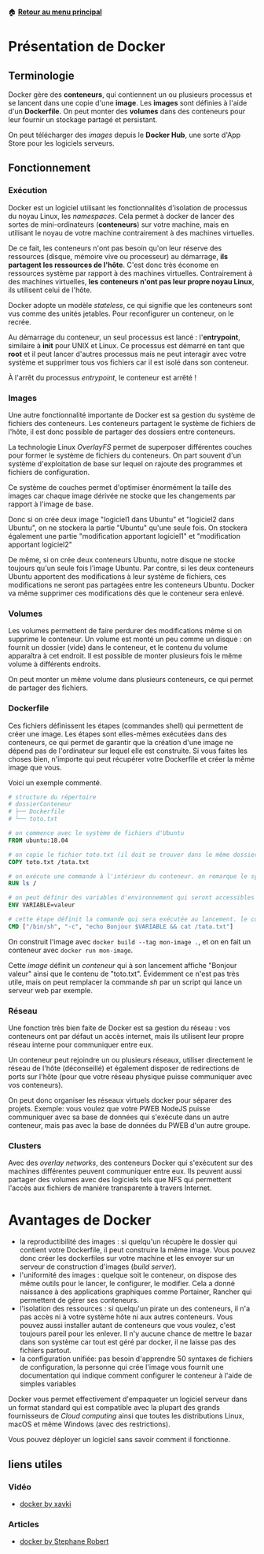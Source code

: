 :house: [**Retour au menu principal**](/TChelp)

# Présentation de Docker

## Terminologie

Docker gère des **conteneurs**, qui contiennent un ou plusieurs processus et se lancent dans une copie d'une **image**.
Les **images** sont définies à l'aide d'un **Dockerfile**.
On peut monter des **volumes** dans des conteneurs pour leur fournir un stockage partagé et persistant.

On peut télécharger des *images* depuis le **Docker Hub**, une sorte d'App Store pour les logiciels serveurs.

## Fonctionnement

### Exécution

Docker est un logiciel utilisant les fonctionnalités d'isolation de processus du noyau Linux, les *namespaces*.
Cela permet à docker de lancer des sortes de mini-ordinateurs (**conteneurs**) sur votre machine, mais en utilisant le noyau de votre machine contrairement à des machines virtuelles.

De ce fait, les conteneurs n'ont pas besoin qu'on leur réserve des ressources (disque, mémoire vive ou processeur) au démarrage,
**ils partagent les ressources de l'hôte**. C'est donc très économe en ressources système par rapport à des machines virtuelles.
Contrairement à des machines virtuelles, **les conteneurs n'ont pas leur propre noyau Linux**, ils utilisent celui de l'hôte.

Docker adopte un modèle *stateless*, ce qui signifie que les conteneurs sont vus comme des unités jetables.
Pour reconfigurer un conteneur, on le recrée.

Au démarrage du conteneur, un seul processus est lancé : l'**entrypoint**, similaire à **init** pour UNIX et Linux.
Ce processus est démarré en tant que **root** et il peut lancer d'autres processus mais ne peut interagir avec votre système et supprimer tous vos fichiers car il
est isolé dans son conteneur.

À l'arrêt du processus *entrypoint*, le conteneur est arrêté !

### Images

Une autre fonctionnalité importante de Docker est sa gestion du système de fichiers des conteneurs.
Les conteneurs partagent le système de fichiers de l'hôte, il est donc possible de partager des dossiers entre conteneurs.

La technologie Linux *OverlayFS* permet de superposer différentes couches pour former le système de fichiers du conteneurs.
On part souvent d'un système d'exploitation de base sur lequel on rajoute des programmes et fichiers de configuration.

Ce système de couches permet d'optimiser énormément la taille des images car chaque image dérivée ne stocke que les
changements par rapport à l'image de base.

Donc si on crée deux image "logiciel1 dans Ubuntu" et "logiciel2 dans Ubuntu", on ne stockera la partie "Ubuntu" qu'une seule fois.
On stockera également une partie "modification apportant logiciel1" et "modification apportant logiciel2"

De même, si on crée deux conteneurs Ubuntu, notre disque ne stocke toujours qu'un seule fois l'image Ubuntu.
Par contre, si les deux conteneurs Ubuntu apportent des modifications à leur système de fichiers, ces modifications ne seront pas partagées
entre les conteneurs Ubuntu. Docker va même supprimer ces modifications dès que le conteneur sera enlevé.

### Volumes

Les volumes permettent de faire perdurer des modifications même si on supprime le conteneur.
Un volume est monté un peu comme un disque : on fournit un dossier (vide) dans le conteneur, et le contenu du volume apparaîtra à cet
endroit. Il est possible de monter plusieurs fois le même volume à différents endroits.

On peut monter un même volume dans plusieurs conteneurs, ce qui permet de partager des fichiers.

### Dockerfile

Ces fichiers définissent les étapes (commandes shell) qui permettent de créer une image.
Les étapes sont elles-mêmes exécutées dans des conteneurs, ce qui permet de garantir que la création d'une image ne
dépend pas de l'ordinateur sur lequel elle est construite. Si vous faites les choses bien, n'importe qui peut récupérer votre Dockerfile et
créer la même image que vous.

Voici un exemple commenté.

```Dockerfile
# structure du répertoire
# dossierConteneur
# ├── Dockerfile
# └── toto.txt 

# on commence avec le système de fichiers d'Ubuntu
FROM ubuntu:18.04

# on copie le fichier toto.txt (il doit se trouver dans le même dossier que Dockerfile)
COPY toto.txt /tata.txt

# on exécute une commande à l'intérieur du conteneur. on remarque le système de fichiers qui contient tata.txt à la racine
RUN ls /

# on peut définir des variables d'environnement qui seront accessibles à tous les processus dans le conteneur. elles sont souvent utilisées pour la configuration des conteneurs
ENV VARIABLE=valeur

# cette étape définit la commande qui sera exécutée au lancement. le conteneur s'arrête lorsque cette commande est finie
CMD ["/bin/sh", "-c", "echo Bonjour $VARIABLE && cat /tata.txt"]
```

On construit l'image avec ``docker build --tag mon-image .``, et on en fait un conteneur avec ``docker run mon-image``.

Cette *image* définit un *conteneur* qui à son lancement affiche "Bonjour valeur" ainsi que le contenu de "toto.txt".
Évidemment ce n'est pas très utile, mais on peut remplacer la commande *sh* par un script qui lance un serveur web par exemple.

### Réseau

Une fonction très bien faite de Docker est sa gestion du réseau : vos conteneurs ont par défaut un accès internet, mais ils
utilisent leur propre réseau interne pour communiquer entre eux.

Un conteneur peut rejoindre un ou plusieurs réseaux, utiliser directement le réseau de l'hôte (déconseillé) et également
disposer de redirections de ports sur l'hôte (pour que votre réseau physique puisse communiquer avec vos conteneurs).

On peut donc organiser les réseaux virtuels docker pour séparer des projets. Exemple: vous voulez que votre PWEB NodeJS puisse communiquer avec sa base de données qui s'exécute dans un autre conteneur, mais pas
avec la base de données du PWEB d'un autre groupe.

### Clusters

Avec des *overlay networks*, des conteneurs Docker qui s'exécutent sur des machines différentes peuvent communiquer entre eux. Ils peuvent aussi partager
des volumes avec des logiciels tels que NFS qui permettent l'accès aux fichiers de manière transparente à travers Internet.

# Avantages de Docker

* la reproductibilité des images :
si quelqu'un récupère le dossier qui contient votre Dockerfile, il peut construire la même image. Vous pouvez donc créer les dockerfiles sur votre machine et les envoyer
sur un serveur de construction d'images (*build server*).
* l'uniformité des images :
quelque soit le conteneur, on dispose des même outils pour le lancer, le configurer, le modifier. Cela a donné naissance à des applications graphiques comme Portainer, Rancher qui permettent
de gérer ses conteneurs.
* l'isolation des ressources :
si quelqu'un pirate un des conteneurs, il n'a pas accès ni à votre système hôte ni aux autres conteneurs.
Vous pouvez aussi installer autant de conteneurs que vous voulez, c'est toujours pareil pour les enlever. Il n'y aucune chance de
mettre le bazar dans son système car tout est géré par docker, il ne laisse pas des fichiers partout.
* la configuration unifiée: pas besoin d'apprendre 50 syntaxes de fichiers de configuration, la personne qui crée l'image
vous fournit une documentation qui indique comment configurer le conteneur à l'aide de simples variables

Docker vous permet effectivement d'empaqueter un logiciel serveur dans un format standard qui est compatible
avec la plupart des grands fournisseurs de *Cloud computing* ainsi que toutes les distributions Linux, macOS et même Windows (avec des restrictions).

Vous pouvez déployer un logiciel sans savoir comment il fonctionne.


## liens utiles 

### Vidéo 

- [docker by xavki](https://youtube.com/playlist?list=PLn6POgpklwWq0iz59-px2z-qjDdZKEvWd&si=rrEH0IjYXP6QTUR0)

### Articles 

- [docker by Stephane Robert](https://blog.stephane-robert.info/docs/conteneurs/moteurs-conteneurs/docker/)